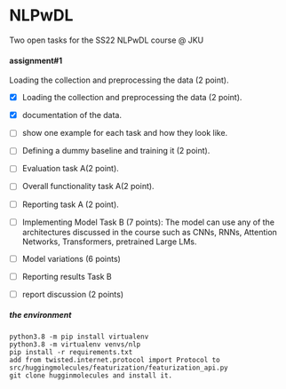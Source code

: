 # NLPwDL
Two open tasks for the SS22 NLPwDL course @ JKU

#### assignment#1
Loading the collection and preprocessing the data (2 point).

- [x] Loading the collection and preprocessing the data (2 point).
- [x] documentation of the data.
- [ ] show one example for each task and how they look like. 
- [ ] Defining a dummy baseline and training it (2 point).
- [ ] Evaluation task A(2 point).
- [ ] Overall functionality task A(2 point).
- [ ] Reporting task A (2 point).
- [ ] Implementing Model Task B (7 points): The model can use any of the architectures discussed in the course such as CNNs, RNNs, Attention Networks, Transformers, pretrained Large LMs.
- [ ] Model variations (6 points)
- [ ] Reporting results Task B
- [ ] report discussion  (2 points)


##### the environment
~~~
python3.8 -m pip install virtualenv
python3.8 -m virtualenv venvs/nlp
pip install -r requirements.txt
add from twisted.internet.protocol import Protocol to src/huggingmolecules/featurization/featurization_api.py
git clone hugginmolecules and install it.
~~~
